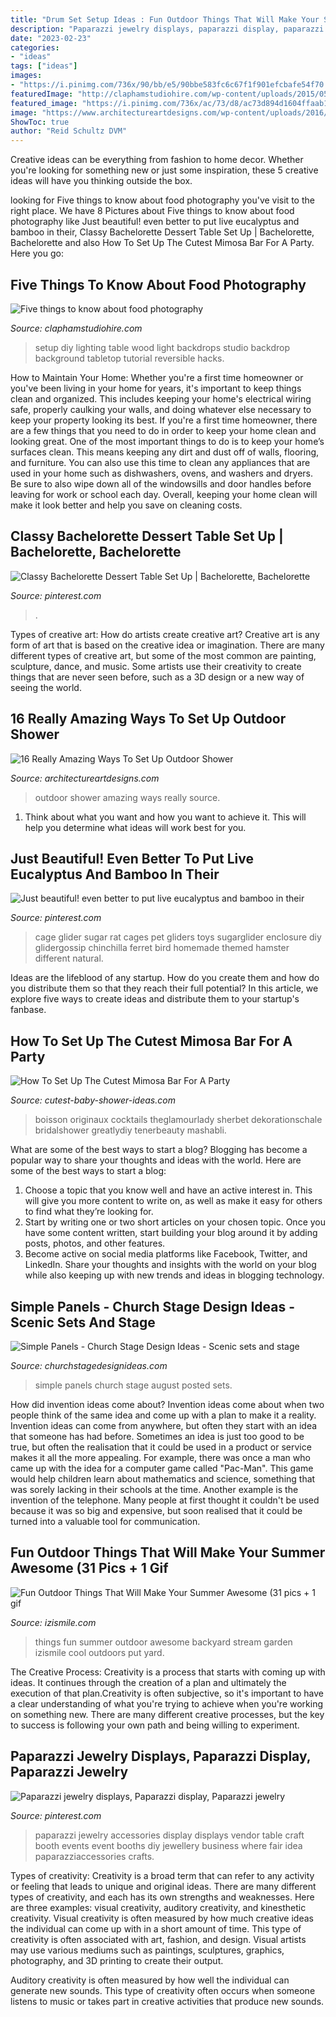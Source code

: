 ```yaml
---
title: "Drum Set Setup Ideas : Fun Outdoor Things That Will Make Your Summer Awesome (31 Pics + 1 Gif"
description: "Paparazzi jewelry displays, paparazzi display, paparazzi jewelry"
date: "2023-02-23"
categories:
- "ideas"
tags: ["ideas"]
images:
- "https://i.pinimg.com/736x/90/bb/e5/90bbe583fc6c67f1f901efcbafe54f70.jpg"
featuredImage: "http://claphamstudiohire.com/wp-content/uploads/2015/05/food-photography-setup-on.jpg"
featured_image: "https://i.pinimg.com/736x/ac/73/d8/ac73d894d1604ffaab13ddab06b7c799--paparazzi-jewelry-paparazzi-accessories.jpg"
image: "https://www.architectureartdesigns.com/wp-content/uploads/2016/07/6-39.jpg"
ShowToc: true
author: "Reid Schultz DVM"
---
```



Creative ideas can be everything from fashion to home decor. Whether you're looking for something new or just some inspiration, these 5 creative ideas will have you thinking outside the box.

	

		
looking for Five things to know about food photography you've visit to the right place. We have 8 Pictures about Five things to know about food photography like Just beautiful! even better to put live eucalyptus and bamboo in their, Classy Bachelorette Dessert Table Set Up | Bachelorette, Bachelorette and also How To Set Up The Cutest Mimosa Bar For A Party. Here you go:
		
    
## Five Things To Know About Food Photography

<img loading=lazy src="http://claphamstudiohire.com/wp-content/uploads/2015/05/food-photography-setup-on.jpg" onerror="this.onerror=null;this.src='https://tse1.mm.bing.net/th?id=OIP.EH2E3VdJWvgn45zKRDDjugHaFj&amp;pid=15.1';" alt="Five things to know about food photography">

_Source: claphamstudiohire.com_

>setup diy lighting table wood light backdrops studio backdrop background tabletop tutorial reversible hacks. 

	

How to Maintain Your Home: Whether you're a first time homeowner or you've been living in your home for years, it's important to keep things clean and organized. This includes keeping your home's electrical wiring safe, properly caulking your walls, and doing whatever else necessary to keep your property looking its best.
If you're a first time homeowner, there are a few things that you need to do in order to keep your home clean and looking great. One of the most important things to do is to keep your home’s surfaces clean. This means keeping any dirt and dust off of walls, flooring, and furniture. You can also use this time to clean any appliances that are used in your home such as dishwashers, ovens, and washers and dryers. Be sure to also wipe down all of the windowsills and door handles before leaving for work or school each day. Overall, keeping your home clean will make it look better and help you save on cleaning costs.

    
## Classy Bachelorette Dessert Table Set Up | Bachelorette, Bachelorette

<img loading=lazy src="https://i.pinimg.com/736x/95/fb/db/95fbdbaf8f09812581cbd56008652c58.jpg" onerror="this.onerror=null;this.src='https://tse3.mm.bing.net/th?id=OIP.g8eKuPxv27SqzSzne5V4GQHaJ3&amp;pid=15.1';" alt="Classy Bachelorette Dessert Table Set Up | Bachelorette, Bachelorette">

_Source: pinterest.com_

>. 

	

Types of creative art: How do artists create creative art?
Creative art is any form of art that is based on the creative idea or imagination. There are many different types of creative art, but some of the most common are painting, sculpture, dance, and music. Some artists use their creativity to create things that are never seen before, such as a 3D design or a new way of seeing the world.

    
## 16 Really Amazing Ways To Set Up Outdoor Shower

<img loading=lazy src="https://www.architectureartdesigns.com/wp-content/uploads/2016/07/6-39.jpg" onerror="this.onerror=null;this.src='https://tse4.mm.bing.net/th?id=OIP.tkWYQCWxlQYjfeIokPdfLAHaK3&amp;pid=15.1';" alt="16 Really Amazing Ways To Set Up Outdoor Shower">

_Source: architectureartdesigns.com_

>outdoor shower amazing ways really source. 

	

1. Think about what you want and how you want to achieve it. This will help you determine what ideas will work best for you. 

    
## Just Beautiful! Even Better To Put Live Eucalyptus And Bamboo In Their

<img loading=lazy src="https://i.pinimg.com/736x/90/bb/e5/90bbe583fc6c67f1f901efcbafe54f70.jpg" onerror="this.onerror=null;this.src='https://tse2.mm.bing.net/th?id=OIP.TnaNpLPlUTWwfCPutJZccwAAAA&amp;pid=15.1';" alt="Just beautiful! even better to put live eucalyptus and bamboo in their">

_Source: pinterest.com_

>cage glider sugar rat cages pet gliders toys sugarglider enclosure diy glidergossip chinchilla ferret bird homemade themed hamster different natural. 

	

Ideas are the lifeblood of any startup. How do you create them and how do you distribute them so that they reach their full potential? In this article, we explore five ways to create ideas and distribute them to your startup's fanbase.

    
## How To Set Up The Cutest Mimosa Bar For A Party

<img loading=lazy src="https://www.cutest-baby-shower-ideas.com/images/bubblybar2.jpg" onerror="this.onerror=null;this.src='https://tse3.mm.bing.net/th?id=OIP.ujNbKkoQBrzfyUHEjpYNIAHaJ4&amp;pid=15.1';" alt="How To Set Up The Cutest Mimosa Bar For A Party">

_Source: cutest-baby-shower-ideas.com_

>boisson originaux cocktails theglamourlady sherbet dekorationschale bridalshower greatlydiy tenerbeauty mashabli. 

	

What are some of the best ways to start a blog?
Blogging has become a popular way to share your thoughts and ideas with the world. Here are some of the best ways to start a blog: 
1. Choose a topic that you know well and have an active interest in. This will give you more content to write on, as well as make it easy for others to find what they’re looking for. 
2. Start by writing one or two short articles on your chosen topic. Once you have some content written, start building your blog around it by adding posts, photos, and other features. 
3. Become active on social media platforms like Facebook, Twitter, and LinkedIn. Share your thoughts and insights with the world on your blog while also keeping up with new trends and ideas in blogging technology. 

    
## Simple Panels - Church Stage Design Ideas - Scenic Sets And Stage

<img loading=lazy src="http://churchstagedesignideas.com/wp-content/uploads/2020/08/116721228_10217517203150934_2124991557187601005_o.jpg" onerror="this.onerror=null;this.src='https://tse4.mm.bing.net/th?id=OIP.Onu-dWTR3yU9IBvq1NtwxQHaFj&amp;pid=15.1';" alt="Simple Panels - Church Stage Design Ideas - Scenic sets and stage">

_Source: churchstagedesignideas.com_

>simple panels church stage august posted sets. 

	

How did invention ideas come about?
Invention ideas come about when two people think of the same idea and come up with a plan to make it a reality. Invention ideas can come from anywhere, but often they start with an idea that someone has had before. Sometimes an idea is just too good to be true, but often the realisation that it could be used in a product or service makes it all the more appealing. For example, there was once a man who came up with the idea for a computer game called "Pac-Man". This game would help children learn about mathematics and science, something that was sorely lacking in their schools at the time. Another example is the invention of the telephone. Many people at first thought it couldn't be used because it was so big and expensive, but soon realised that it could be turned into a valuable tool for communication.

    
## Fun Outdoor Things That Will Make Your Summer Awesome (31 Pics + 1 Gif

<img loading=lazy src="http://img.izismile.com/img/img7/20140331/640/fun_outdoor_things_that_will_make_your_summer_awesome_640_15.jpg" onerror="this.onerror=null;this.src='https://tse4.mm.bing.net/th?id=OIP.O0_SAr-I4VWe0s5S8DPxAgHaLV&amp;pid=15.1';" alt="Fun Outdoor Things That Will Make Your Summer Awesome (31 pics + 1 gif">

_Source: izismile.com_

>things fun summer outdoor awesome backyard stream garden izismile cool outdoors put yard. 

	

The Creative Process:
Creativity is a process that starts with coming up with ideas. It continues through the creation of a plan and ultimately the execution of that plan.Creativity is often subjective, so it's important to have a clear understanding of what you're trying to achieve when you're working on something new. There are many different creative processes, but the key to success is following your own path and being willing to experiment.

    
## Paparazzi Jewelry Displays, Paparazzi Display, Paparazzi Jewelry

<img loading=lazy src="https://i.pinimg.com/736x/ac/73/d8/ac73d894d1604ffaab13ddab06b7c799--paparazzi-jewelry-paparazzi-accessories.jpg" onerror="this.onerror=null;this.src='https://tse2.mm.bing.net/th?id=OIP.zllf3j_qtXXjT9KYo4Ed2QHaJ6&amp;pid=15.1';" alt="Paparazzi jewelry displays, Paparazzi display, Paparazzi jewelry">

_Source: pinterest.com_

>paparazzi jewelry accessories display displays vendor table craft booth events event booths diy jewellery business where fair idea paparazziaccessories crafts. 

	

Types of creativity:
Creativity is a broad term that can refer to any activity or feeling that leads to unique and original ideas. There are many different types of creativity, and each has its own strengths and weaknesses. Here are three examples: visual creativity, auditory creativity, and kinesthetic creativity.
Visual creativity is often measured by how much creative ideas the individual can come up with in a short amount of time. This type of creativity is often associated with art, fashion, and design. Visual artists may use various mediums such as paintings, sculptures, graphics, photography, and 3D printing to create their output.

Auditory creativity is often measured by how well the individual can generate new sounds. This type of creativity often occurs when someone listens to music or takes part in creative activities that produce new sounds.

